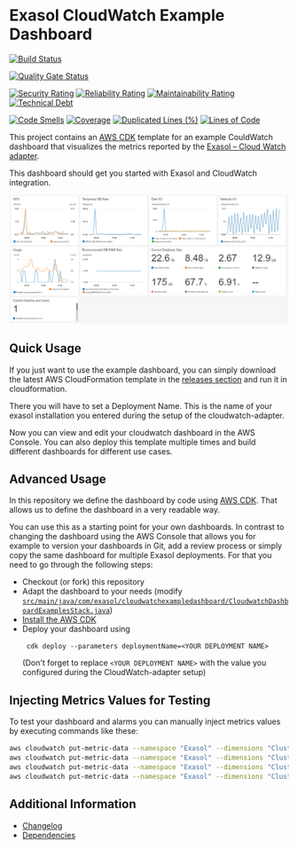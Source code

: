 # Exasol CloudWatch Example Dashboard

[![Build Status](https://github.com/exasol/cloudwatch-dashboard-examples/actions/workflows/ci-build.yml/badge.svg)](https://github.com/exasol/cloudwatch-dashboard-examples/actions/workflows/ci-build.yml)

[![Quality Gate Status](https://sonarcloud.io/api/project_badges/measure?project=com.exasol%3Acloudwatch-dashboard-examples&metric=alert_status)](https://sonarcloud.io/dashboard?id=com.exasol%3Acloudwatch-dashboard-examples)

[![Security Rating](https://sonarcloud.io/api/project_badges/measure?project=com.exasol%3Acloudwatch-dashboard-examples&metric=security_rating)](https://sonarcloud.io/dashboard?id=com.exasol%3Acloudwatch-dashboard-examples)
[![Reliability Rating](https://sonarcloud.io/api/project_badges/measure?project=com.exasol%3Acloudwatch-dashboard-examples&metric=reliability_rating)](https://sonarcloud.io/dashboard?id=com.exasol%3Acloudwatch-dashboard-examples)
[![Maintainability Rating](https://sonarcloud.io/api/project_badges/measure?project=com.exasol%3Acloudwatch-dashboard-examples&metric=sqale_rating)](https://sonarcloud.io/dashboard?id=com.exasol%3Acloudwatch-dashboard-examples)
[![Technical Debt](https://sonarcloud.io/api/project_badges/measure?project=com.exasol%3Acloudwatch-dashboard-examples&metric=sqale_index)](https://sonarcloud.io/dashboard?id=com.exasol%3Acloudwatch-dashboard-examples)

[![Code Smells](https://sonarcloud.io/api/project_badges/measure?project=com.exasol%3Acloudwatch-dashboard-examples&metric=code_smells)](https://sonarcloud.io/dashboard?id=com.exasol%3Acloudwatch-dashboard-examples)
[![Coverage](https://sonarcloud.io/api/project_badges/measure?project=com.exasol%3Acloudwatch-dashboard-examples&metric=coverage)](https://sonarcloud.io/dashboard?id=com.exasol%3Acloudwatch-dashboard-examples)
[![Duplicated Lines (%)](https://sonarcloud.io/api/project_badges/measure?project=com.exasol%3Acloudwatch-dashboard-examples&metric=duplicated_lines_density)](https://sonarcloud.io/dashboard?id=com.exasol%3Acloudwatch-dashboard-examples)
[![Lines of Code](https://sonarcloud.io/api/project_badges/measure?project=com.exasol%3Acloudwatch-dashboard-examples&metric=ncloc)](https://sonarcloud.io/dashboard?id=com.exasol%3Acloudwatch-dashboard-examples)

This project contains an [AWS CDK](https://aws.amazon.com/cdk/) template for an example CouldWatch dashboard that visualizes the metrics reported by the [Exasol – Cloud Watch adapter](https://github.com/exasol/cloudwatch-adapter).

This dashboard should get you started with Exasol and CloudWatch integration.

![Exasol CloudWatch dashboard example](doc/images/exasolCloudwatchDashboard.png)

## Quick Usage

If you just want to use the example dashboard, you can simply download the latest AWS CloudFormation template in the [releases section](https://github.com/exasol/cloudwatch-dashboard-examples/releases/) and run it in cloudformation.

There you will have to set a Deployment Name. This is the name of your exasol installation you entered during the setup of the cloudwatch-adapter.

Now you can view and edit your cloudwatch dashboard in the AWS Console. You can also deploy this template multiple times and build different dashboards for different use cases.

## Advanced Usage

In this repository we define the dashboard by code using [AWS CDK](https://aws.amazon.com/cdk/). That allows us to define the dashboard in a very readable way.

You can use this as a starting point for your own dashboards. In contrast to changing the dashboard using the AWS Console that allows you for example to version your dashboards in Git, add a review process or simply copy the same dashboard for multiple Exasol deployments. For that you need to go through the following steps:

* Checkout (or fork) this repository
* Adapt the dashboard to your needs (modify [`src/main/java/com/exasol/cloudwatchexampledashboard/CloudwatchDashboardExamplesStack.java`](src/main/java/com/exasol/cloudwatchexampledashboard/CloudwatchDashboardExamplesStack.java))
* [Install the AWS CDK](https://docs.aws.amazon.com/cdk/latest/guide/getting_started.html#getting_started_install)
* Deploy your dashboard using
    ```shell
     cdk deploy --parameters deploymentName=<YOUR DEPLOYMENT NAME>
    ```
  (Don't forget to replace `<YOUR DEPLOYMENT NAME>` with the value you configured during the CloudWatch-adapter setup)

## Injecting Metrics Values for Testing

To test your dashboard and alarms you can manually inject metrics values by executing commands like these:

```sh
aws cloudwatch put-metric-data --namespace "Exasol" --dimensions "Cluster Name=MAIN,Deployment=<YOUR DEPLOYMENT NAME>" --unit Seconds --value 30 --metric-name "BACKUP_DURATION"
aws cloudwatch put-metric-data --namespace "Exasol" --dimensions "Cluster Name=MAIN,Deployment=<YOUR DEPLOYMENT NAME>" --unit Count --value 1 --metric-name "BACKUP_START"      
aws cloudwatch put-metric-data --namespace "Exasol" --dimensions "Cluster Name=MAIN,Deployment=<YOUR DEPLOYMENT NAME>" --unit Count --value 1 --metric-name "BACKUP_END"  
aws cloudwatch put-metric-data --namespace "Exasol" --dimensions "Cluster Name=MAIN,Deployment=<YOUR DEPLOYMENT NAME>" --unit Count --value 1 --metric-name "BACKUP_BACKUP_ABORTED"
```

## Additional Information

* [Changelog](doc/changes/changelog.md)
* [Dependencies](dependencies.md)

